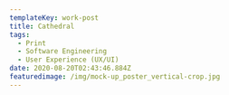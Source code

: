 ```yaml
---
templateKey: work-post
title: Cathedral
tags:
  - Print
  - Software Engineering
  - User Experience (UX/UI)
date: 2020-08-20T02:43:46.884Z
featuredimage: /img/mock-up_poster_vertical-crop.jpg
---
```

